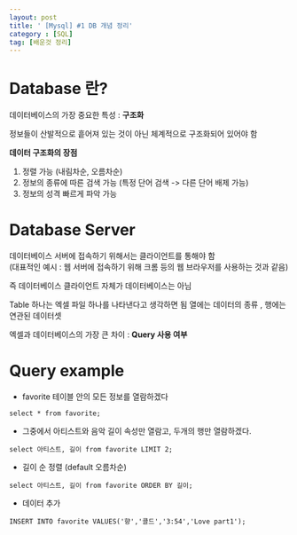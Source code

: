 ```yaml
---
layout: post
title: ' [Mysql] #1 DB 개념 정리'
category : [SQL]
tag: [배운것 정리]
---
```


# Database 란?

데이터베이스의 가장 중요한 특성 : **구조화**    

정보들이 산발적으로 흩어져 있는 것이 아닌 체계적으로 구조화되어 있어야 함

**데이터 구조화의 장점**
     
1. 정렬 가능 (내림차순, 오름차순)
2. 정보의 종류에 따른 검색 가능 (특정 단어 검색 -> 다른 단어 배제 가능)
3. 정보의 성격 빠르게 파악 가능 
     
# Database Server

데이터베이스 서버에 접속하기 위해서는 클라이언트를 통해야 함     
(대표적인 예시 : 웹 서버에 접속하기 위해 크롬 등의 웹 브라우저를 사용하는 것과 같음) 

즉 데이터베이스 클라이언트 자체가 데이터베이스는 아님

Table 하나는 엑셀 파일 하나를 나타낸다고 생각하면 됨 
열에는 데이터의 종류 , 행에는 연관된 데이터셋

엑셀과 데이터베이스의 가장 큰 차이 : **Query 사용 여부** 

# Query example
    
* favorite 테이블 안의 모든 정보를 열람하겠다
```
select * from favorite;
```

* 그중에서 아티스트와 음악 길이 속성만 열람고, 두개의 행만 열람하겠다.
```
select 아티스트, 길이 from favorite LIMIT 2;
```

* 길이 순 정렬 (default 오름차순)
```
select 아티스트, 길이 from favorite ORDER BY 길이;
```

* 데이터 추가 
```
INSERT INTO favorite VALUES('향','콜드','3:54','Love part1');
```




